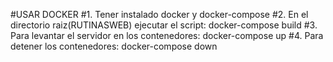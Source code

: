 #USAR DOCKER
#1. Tener instalado docker y docker-compose
#2. En el directorio raiz(RUTINASWEB) ejecutar el script: docker-compose build
#3. Para levantar el servidor en los contenedores: docker-compose up
#4. Para detener los contenedores: docker-compose down